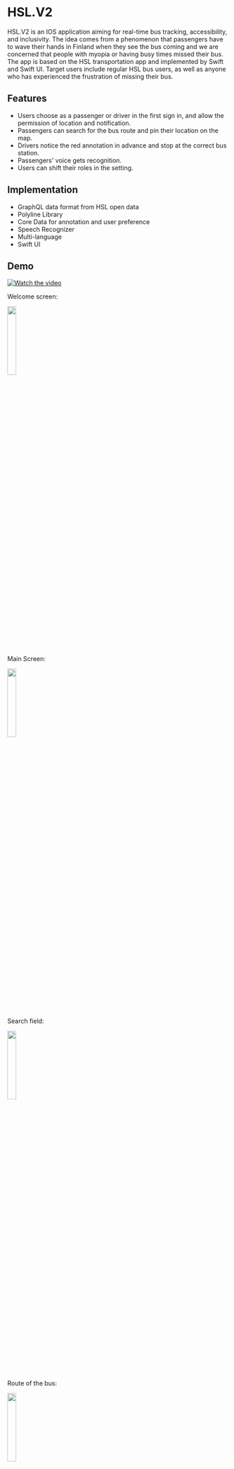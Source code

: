# HSL.V2
HSL.V2 is an IOS application aiming for real-time bus tracking, accessibility, and inclusivity. The idea comes from a phenomenon that passengers have to wave their hands in Finland when they see the bus coming and we are concerned that people with myopia or having busy times missed their bus. The app is based on the HSL transportation app and implemented by Swift and Swift UI. Target users include regular HSL bus users, as well as anyone who has experienced the frustration of missing their  bus.

## Features
* Users choose as a passenger or driver in the first sign in, and allow the permission of location and notification.
* Passengers can search for the bus route and pin their location on the map.
* Drivers notice the red annotation in advance and stop at the correct bus station.
* Passengers' voice gets recognition.
* Users can shift their roles in the setting.
  
## Implementation
* GraphQL data format from HSL open data
* Polyline Library
* Core Data for annotation and user preference
* Speech Recognizer
* Multi-language
* Swift UI

## Demo
[![Watch the video](https://img.youtube.com/vi/_jLK7M9hLtQ/hqdefault.jpg)](https://www.youtube.com/watch?v=_jLK7M9hLtQ)

Welcome screen:

<img src="https://users.metropolia.fi/~yanak/hsl.v2/WelcomeScreen.png"  width="20%">

Main Screen:

<img src="https://users.metropolia.fi/~yanak/hsl.v2/MainScreen.png"  width="20%">


Search field:

<img src="https://users.metropolia.fi/~yanak/hsl.v2/Search.png"  width="20%">

Route of the bus:

<img src="https://users.metropolia.fi/~yanak/hsl.v2/Route.png"  width="20%">

Pin yourself:

<img src="https://users.metropolia.fi/~yanak/hsl.v2/Pin.png"  width="20%">

Speech recognition:

<img src="https://users.metropolia.fi/~yanak/hsl.v2/Speech.png"  width="20%">

Settings:

<img src="https://users.metropolia.fi/~yanak/hsl.v2/Settings.png"  width="20%">
